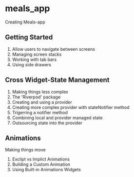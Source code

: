 # meals_app

Creating Meals-app

## Getting Started

1) Allow users to navigate between screens
2) Managing screen stacks
3) Working with tab bars
4) Using side drawers

## Cross Widget-State Management

1) Making things less complex
2) The 'Riverpod' package
3) Creating and using a provider
4) Creating more complex provider with stateNotifier method
5) Trigerring a notifier method
6) Combining local and provider managed state
7) Outsourcing state into the provider

## Animations

Making things move

1) Exclipt vs Implict Animations
2) Building a Custom Animation
3) Using Built-in Animations Widgets